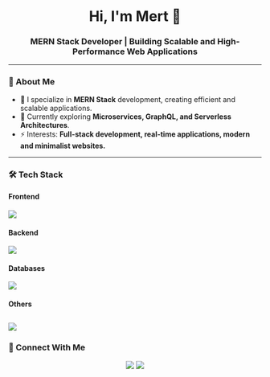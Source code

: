 <h1 align="center">Hi, I'm Mert 👋</h1>
<h3 align="center">MERN Stack Developer | Building Scalable and High-Performance Web Applications</h3>

---

### 🚀 About Me
- 🔭 I specialize in **MERN Stack** development, creating efficient and scalable applications.
- 🌱 Currently exploring **Microservices, GraphQL, and Serverless Architectures**.
- ⚡ Interests: **Full-stack development, real-time applications, modern and minimalist websites.**

---

### 🛠 Tech Stack

#### **Frontend**
[![](https://skillicons.dev/icons?i=react,next,redux,sass,vite,tailwind,bootstrap,html,css,javascript&perline=10)](https://skillicons.dev)
#### **Backend**
[![](https://skillicons.dev/icons?i=nodejs,express&perline=10)](https://skillicons.dev)

#### **Databases**
[![](https://skillicons.dev/icons?i=mongo,mysql&perline=10)](https://skillicons.dev)
#### **Others**
[![](https://skillicons.dev/icons?i=figma,docker,arduino,vercel,git,linux&perline=10)](https://skillicons.dev)
---

### 💼 Connect With Me
<p align="center">
  <a href="https://linkedin.com/in/mertkizltas"><img src="https://img.shields.io/badge/LinkedIn-%230077B5.svg?style=for-the-badge&logo=linkedin&logoColor=white" /></a>
  <a href="mailto:mertkizltas@hotmail.com"><img src="https://img.shields.io/badge/E--mail-D14836?style=for-the-badge&logo=gmail&logoColor=white" /></a>
</p>
